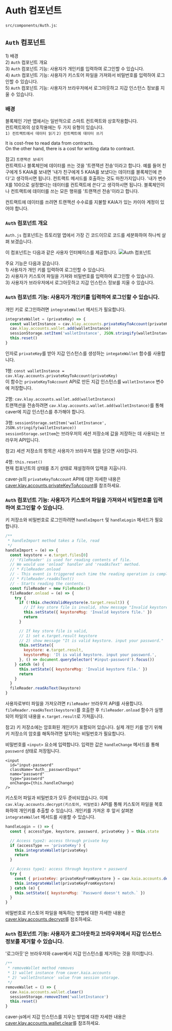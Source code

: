 # Auth 컴포넌트

`src/components/Auth.js`:

## `Auth` 컴포넌트 <a href="#auth-component" id="auth-component"></a>

1\) 배경\
2\) `Auth` 컴포넌트 개요\
3\) `Auth` 컴포넌트 기능: 사용자가 개인키를 입력하여 로그인할 수 있습니다.\
4\) `Auth` 컴포넌트 기능: 사용자가 키스토어 파일을 가져와서 비밀번호를 입력하여 로그인할 수 있습니다.\
5\) `Auth` 컴포넌트 기능: 사용자가 브라우저에서 로그아웃하고 지갑 인스턴스 정보를 지울 수 있습니다.

### 배경 <a href="#1-background" id="1-background"></a>

블록체인 기반 앱에서는 일반적으로 스마트 컨트랙트와 상호작용합니다.\
컨트랙트와의 상호작용에는 두 가지 유형이 있습니다.\
`1) 컨트랙트에서 데이터 읽기` `2) 컨트랙트에 데이터 쓰기`

It is cost-free to read data from contracts.\
On the other hand, there is a cost for writing data to contract.

참고) `트랜잭션 보내기`\
컨트랙트나 블록체인에 데이터를 쓰는 것을 '트랜잭션 전송'이라고 합니다. 예를 들어 친구에게 5 KAIA를 보내면 '내가 친구에게 5 KAIA를 보냈다는 데이터를 블록체인에 쓴다'고 생각하시면 됩니다. 컨트랙트 메서드를 호출하는 것도 마찬가지입니다. '내가 변수 X를 100으로 설정했다는 데이터를 컨트랙트에 쓴다'고 생각하시면 됩니다. 블록체인이나 컨트랙트에 데이터를 쓰는 모든 행위를 '트랜잭션 전송'이라고 합니다.

컨트랙트에 데이터를 쓰려면 트랜잭션 수수료를 지불할 KAIA가 있는 카이아 계정이 있어야 합니다.

### `Auth` 컴포넌트 개요 <a href="#2-auth-component-overview" id="2-auth-component-overview"></a>

`Auth.js` 컴포넌트는 튜토리얼 앱에서 가장 긴 코드이므로 코드를 세분화하여 하나씩 살펴 보겠습니다.

이 컴포넌트는 다음과 같은 사용자 인터페이스를 제공합니다. ![Auth 컴포넌트](/img/build/tutorials/tutorial-auth-component.png)

주요 기능은 다음과 같습니다.\
1\) 사용자가 개인 키를 입력하여 로그인할 수 있습니다.\
2\) 사용자가 키스토어 파일을 가져와 비밀번호를 입력하여 로그인할 수 있습니다.\
3\) 사용자가 브라우저에서 로그아웃하고 지갑 인스턴스 정보를 지울 수 있습니다.

### `Auth` 컴포넌트 기능: 사용자가 개인키를 입력하여 로그인할 수 있습니다. <a href="#3-auth-component-feature-user-can-input-private-key-to-login" id="3-auth-component-feature-user-can-input-private-key-to-login"></a>

개인 키로 로그인하려면 `integrateWallet` 메서드가 필요합니다.

```javascript
integrateWallet = (privateKey) => {
  const walletInstance = cav.klay.accounts.privateKeyToAccount(privateKey)
  cav.klay.accounts.wallet.add(walletInstance)
  sessionStorage.setItem('walletInstance', JSON.stringify(walletInstance))
  this.reset()
}
```

인자로 `privateKey`를 받아 지갑 인스턴스를 생성하는 `integateWallet` 함수를 사용합니다.

1행: `const walletInstance = cav.klay.accounts.privateKeyToAccount(privateKey)`\
이 함수는 `privateKeyToAccount` API로 만든 지갑 인스턴스를 `walletInstance` 변수에 저장합니다.

2행: `cav.klay.accounts.wallet.add(walletInstance)`\
트랜잭션을 전송하려면 `cav.klay.accounts.wallet.add(walletInstance)`를 통해 caver에 지갑 인스턴스를 추가해야 합니다.

3행: `sessionStorage.setItem('walletInstance', JSON.stringify(walletInstance))`\
`sessionStorage.setItem`는 브라우저의 세션 저장소에 값을 저장하는 데 사용되는 브라우저 API입니다.

참고) 세션 저장소의 항목은 사용자가 브라우저 탭을 닫으면 사라집니다.

4행: `this.reset()`\
현재 컴포넌트의 상태를 초기 상태로 재설정하여 입력을 지웁니다.

caver-js의 `privateKeyToAccount` API에 대한 자세한 내용은 [caver.klay.accounts.privateKeyToAccount](../../../../references/sdk/caver-js-1.4.1/api/caver.klay.accounts.md#privatekeytoaccount)를 참조하세요.

### `Auth` 컴포넌트 기능: 사용자가 키스토어 파일을 가져와서 비밀번호를 입력하여 로그인할 수 있습니다. <a href="#4-auth-component-feature-user-can-import-keystore-file-and-input-password-to-log" id="4-auth-component-feature-user-can-import-keystore-file-and-input-password-to-log"></a>

키 저장소와 비밀번호로 로그인하려면 `handleImport` 및 `handleLogin` 메서드가 필요합니다.

```javascript
/**
 * handleImport method takes a file, read
 */
handleImport = (e) => {
  const keystore = e.target.files[0]
  // 'FileReader' is used for reading contents of file.
  // We would use 'onload' handler and 'readAsText' method.
  // * FileReader.onload
  // - This event is triggered each time the reading operation is completed.
  // * FileReader.readAsText()
  // - Starts reading the contents.
  const fileReader = new FileReader()
  fileReader.onload = (e) => {
    try {
      if (!this.checkValidKeystore(e.target.result)) {
        // If key store file is invalid, show message "Invalid keystore file."
        this.setState({ keystoreMsg: 'Invalid keystore file.' })
        return
      }

      // If key store file is valid,
      // 1) set e.target.result keystore
      // 2) show message "It is valid keystore. input your password."
      this.setState({
        keystore: e.target.result,
        keystoreMsg: 'It is valid keystore. input your password.',
      }, () => document.querySelector('#input-password').focus())
    } catch (e) {
      this.setState({ keystoreMsg: 'Invalid keystore file.' })
      return
    }
  }
  fileReader.readAsText(keystore)
}
```

사용자로부터 파일을 가져오려면 `FileReader` 브라우저 API를 사용합니다. `fileReader.readAsText(keystore)`를 호출한 후 `fileReader.onload` 함수가 실행되어 파일의 내용을 `e.target.result`로 가져옵니다.

참고) 키 저장소에는 암호화된 개인키가 포함되어 있습니다. 실제 개인 키를 얻기 위해 키 저장소의 암호를 해독하려면 일치하는 비밀번호가 필요합니다.

비밀번호를 `<input>` 요소에 입력합니다. 입력한 값은 `handleChange` 메서드를 통해 `password` 상태로 저장됩니다.

```markup
<input
  id="input-password"
  className="Auth__passwordInput"
  name="password"
  type="password"
  onChange={this.handleChange}
/>
```

키스토어 파일과 비밀번호가 모두 준비되었습니다. 이제 `cav.klay.accounts.decrypt(키스토어, 비밀번호)` API를 통해 키스토어 파일을 복호화하여 개인키를 추출할 수 있습니다. 개인키를 가져온 후 앞서 살펴본 `integrateWallet` 메서드를 사용할 수 있습니다.

```javascript
handleLogin = () => {
  const { accessType, keystore, password, privateKey } = this.state

  // Access type2: access through private key
  if (accessType == 'privateKey') {
    this.integrateWallet(privateKey)
    return
  }

  // Access type1: access through keystore + password
  try {
    const { privateKey: privateKeyFromKeystore } = cav.kaia.accounts.decrypt(keystore, password)
    this.integrateWallet(privateKeyFromKeystore)
  } catch (e) {
    this.setState({ keystoreMsg: `Password doesn't match.` })
  }
}
```

비밀번호로 키스토어 파일을 해독하는 방법에 대한 자세한 내용은 [caver.klay.accounts.decrypt](../../../../references/sdk/caver-js-1.4.1/api/caver.klay.accounts.md#decrypt)를 참조하세요.

### `Auth` 컴포넌트 기능: 사용자가 로그아웃하고 브라우저에서 지갑 인스턴스 정보를 제거할 수 있습니다. <a href="#5-auth-component-feature-user-can-logout-remove-wallet-instance-information-from" id="5-auth-component-feature-user-can-logout-remove-wallet-instance-information-from"></a>

'로그아웃'은 브라우저와 caver에서 지갑 인스턴스를 제거하는 것을 의미합니다.

```javascript
/**
 * removeWallet method removes
 * 1) wallet instance from caver.kaia.accounts
 * 2) 'walletInstance' value from session storage.
 */
removeWallet = () => {
  cav.kaia.accounts.wallet.clear()
  sessionStorage.removeItem('walletInstance')
  this.reset()
}
```

caver-js에서 지갑 인스턴스를 지우는 방법에 대한 자세한 내용은 [caver.klay.accounts.wallet.clear](../../../../references/sdk/caver-js-1.4.1/api/caver.klay.accounts.md#wallet-clear)를 참조하세요.
